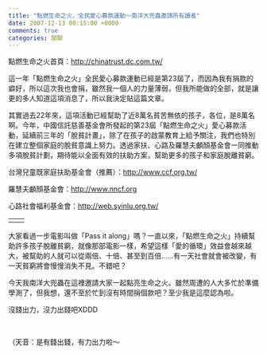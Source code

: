 ```yaml
---
title: "點燃生命之火，全民愛心募款運動～南洋大兜蟲邀請所有讀者"
date: 2007-12-13 00:15:00 +0800
comments: true
categories: 閒聊
---
```

<p>點燃生命之火首頁：<a href="http://chinatrust.dc.com.tw/">http://chinatrust.dc.com.tw/</a></p><p>這一年「點燃生命之火」全民愛心募款運動已經是第23屆了，而因為我有捐款的癖好，所以這次我也會捐，雖然我一個人的力量薄弱，但我所能做的全部，就是讓更的多人知道這項消息了，所以我決定貼這篇文章。</p><p>其實過去22年來，這項活動已經幫助了近8萬名貧苦無依的孩子，各位，是8萬名啊。今年，中國信託慈善基金會所發起的第23屆「點燃生命之火」愛心募款活動，延續前三年的「脫貧計畫」，除了在孩子的啟蒙教育上給予關注，我們也特別在建立整個家庭的脫貧意識上努力。透過家扶、心路及羅慧夫顱顏基金會一同推動多項脫貧計劃，期待能以全面有效的扶助方案，幫助更多的孩子和家庭脫離貧窮。</p><p>台灣兒童既家庭扶助基金會（推薦）：<a href="http://www.ccf.org.tw/">http://www.ccf.org.tw/</a></p><p>羅慧夫顱顏基金會：<a href="http://www.nncf.org/">http://www.nncf.org</a></p><p>心路社會福利基金會：<a href="http://web.syinlu.org.tw/">http://web.syinlu.org.tw/</a></p><p><table cellspacing="0" cellpadding="0" width="90%" border="0"><tbody><tr><td><div align="center"></div></td><td><div align="center"></div></td></tr></tbody></table></p><p>大家看過一步電影叫做「Pass it along」嗎？一直以來，「點燃生命之火」持續幫助許多孩子脫離貧窮，就像那部電影一樣，希望這樣「愛的循環」效益會越來越大，被幫助的人就可以從兩倍、十倍、甚至到百倍......有一天社會就會被改變，有一天貧窮將會慢慢消失不見。不錯吧？</p><p>今天我南洋大兜蟲在這裡邀請大家一起點亮生命之火。雖然周遭的人大多忙於準備學測了，但我想，還不至於忙到沒有時間捐個款吧？至少我是這麼認為啦。</p><p>沒錢出力，沒力出錢吧XDDD</p><p> </p><p>（天音：是有錢出錢，有力出力啦～</p>
